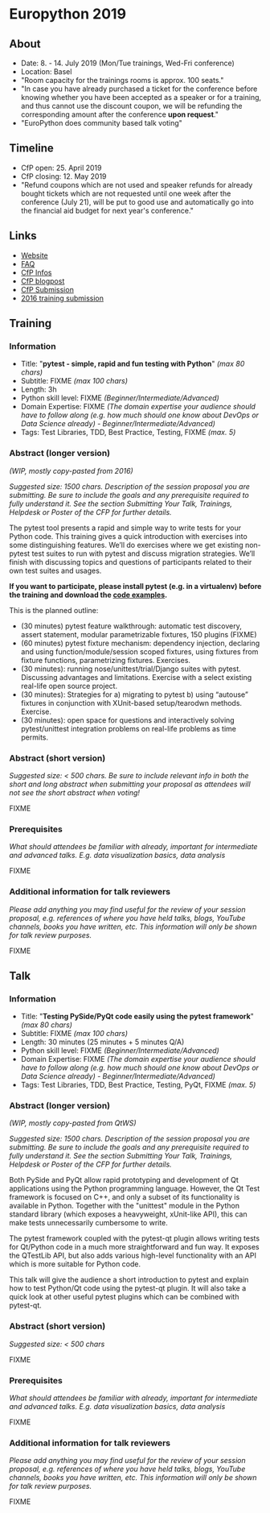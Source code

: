 # Europython 2019

## About

- Date: 8. - 14. July 2019 (Mon/Tue trainings, Wed-Fri conference)
- Location: Basel
- "Room capacity for the trainings rooms is approx. 100 seats."
- "In case you have already purchased a ticket for the conference before knowing whether you have been accepted as a speaker or for a training, and thus cannot use the discount coupon, we will be refunding the corresponding amount after the conference **upon request**."
- "EuroPython does community based talk voting"

## Timeline

- CfP open: 25. April 2019
- CfP closing: 12. May 2019
- "Refund coupons which are not used and speaker refunds for already bought tickets which are not requested until one week after the conference (July 21), will be put to good use and automatically go into the financial aid budget for next year's conference."

## Links

- [Website](https://ep2019.europython.eu/)
- [FAQ](https://ep2019.europython.eu/faq)
- [CfP Infos](https://ep2019.europython.eu/events/call-for-proposals/)
- [CfP blogpost](https://www.europython-society.org/post/184430536360/europython-2019-call-for-proposals)
- [CfP Submission](https://ep2019.europython.eu/cfp/submit-proposal/)
- [2016 training submission](https://ep2016.europython.eu/conference/talks/pytest-simple-rapid-and-fun-testing-with-python-1)

## Training
### Information

- Title: "**pytest - simple, rapid and fun testing with Python**" *(max 80 chars)*
- Subtitle: FIXME *(max 100 chars)*
- Length: 3h
- Python skill level: FIXME *(Beginner/Intermediate/Advanced)*
- Domain Expertise: FIXME *(The domain expertise your audience should have to follow along (e.g. how much should one know about DevOps or Data Science already) - Beginner/Intermediate/Advanced)*
- Tags: Test Libraries, TDD, Best Practice, Testing, FIXME *(max. 5)*

### Abstract (longer version)

*(WIP, mostly copy-pasted from 2016)*

*Suggested size: 1500 chars. Description of the session proposal you are submitting. Be sure to include the goals and any prerequisite required to fully understand it. See the section Submitting Your Talk, Trainings, Helpdesk or Poster of the CFP for further details.*

The pytest tool presents a rapid and simple way to write tests for your Python code. This training gives a quick introduction with exercises into some distinguishing features. We’ll do exercises where we get existing non-pytest test suites to run with pytest and discuss migration strategies. We’ll finish with discussing topics and questions of participants related to their own test suites and usages.

**If you want to participate, please install pytest (e.g. in a virtualenv) before the training and download the [code examples](FIXME).**

This is the planned outline:

- (30 minutes) pytest feature walkthrough: automatic test discovery, assert statement, modular parametrizable fixtures, 150 plugins (FIXME)
- (60 minutes) pytest fixture mechanism: dependency injection, declaring and using function/module/session scoped fixtures, using fixtures from fixture functions, parametrizing fixtures. Exercises.
- (30 minutes): running nose/unittest/trial/Django suites with pytest. Discussing advantages and limitations. Exercise with a select existing real-life open source project.
- (30 minutes): Strategies for a) migrating to pytest b) using “autouse” fixtures in conjunction with XUnit-based setup/tearodwn methods. Exercise.
- (30 minutes): open space for questions and interactively solving pytest/unittest integration problems on real-life problems as time permits.

### Abstract (short version)

*Suggested size: < 500 chars. Be sure to include relevant info in both the short
and long abstract when submitting your proposal as attendees will not see the
short abstract when voting!*

FIXME

### Prerequisites

*What should attendees be familiar with already, important for intermediate and advanced talks. E.g. data visualization basics, data analysis*

FIXME

### Additional information for talk reviewers

*Please add anything you may find useful for the review of your session proposal, e.g. references of where you have held talks, blogs, YouTube channels, books you have written, etc. This information will only be shown for talk review purposes.*

FIXME

## Talk
### Information

- Title: "**Testing PySide/PyQt code easily using the pytest framework**" *(max 80 chars)*
- Subtitle: FIXME *(max 100 chars)*
- Length: 30 minutes (25 minutes + 5 minutes Q/A)
- Python skill level: FIXME *(Beginner/Intermediate/Advanced)*
- Domain Expertise: FIXME *(The domain expertise your audience should have to follow along (e.g. how much should one know about DevOps or Data Science already) - Beginner/Intermediate/Advanced)*
- Tags: Test Libraries, TDD, Best Practice, Testing, PyQt, FIXME *(max. 5)*

### Abstract (longer version)

*(WIP, mostly copy-pasted from QtWS)*

*Suggested size: 1500 chars. Description of the session proposal you are submitting. Be sure to include the goals and any prerequisite required to fully understand it. See the section Submitting Your Talk, Trainings, Helpdesk or Poster of the CFP for further details.*

Both PySide and PyQt allow rapid prototyping and development of Qt applications
using the Python programming language. However, the Qt Test framework is focused
on C++, and only a subset of its functionality is available in Python.
Together with the "unittest" module in the Python standard library (which exposes
a heavyweight, xUnit-like API), this can make tests unnecessarily cumbersome to
write.

The pytest framework coupled with the pytest-qt plugin allows writing tests for
Qt/Python code in a much more straightforward and fun way. It exposes the
QTestLib API, but also adds various high-level functionality with an API which
is more suitable for Python code.

This talk will give the audience a short introduction to pytest and explain how
to test Python/Qt code using the pytest-qt plugin. It will also take a quick
look at other useful pytest plugins which can be combined with pytest-qt.

### Abstract (short version)

*Suggested size: < 500 chars*

FIXME

### Prerequisites

*What should attendees be familiar with already, important for intermediate and advanced talks. E.g. data visualization basics, data analysis*

FIXME

### Additional information for talk reviewers

*Please add anything you may find useful for the review of your session proposal, e.g. references of where you have held talks, blogs, YouTube channels, books you have written, etc. This information will only be shown for talk review purposes.*

FIXME
